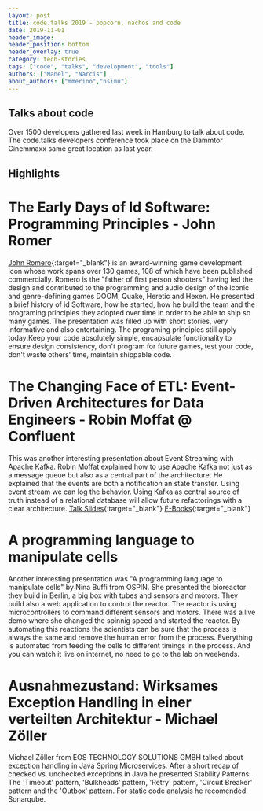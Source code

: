 ```yaml
---
layout: post
title: code.talks 2019 - popcorn, nachos and code
date: 2019-11-01
header_image:
header_position: bottom
header_overlay: true
category: tech-stories
tags: ["code", "talks", "development", "tools"]
authors: ["Manel", "Narcis"]
about_authors: ["mmerino","nsimu"]
---
```

## Talks about code
Over 1500 developers gathered last week in Hamburg to talk about code. The code.talks developers conference took place on the Dammtor Cinemmaxx same great location as last year. 

## Highlights
# The Early Days of Id Software: Programming Principles - John Romer
[John Romero](https://en.wikipedia.org/wiki/John_Romero){:target="_blank"} is an award-winning game development icon whose work spans over 130 games, 108 of which have been published commercially. Romero is the "father of first person shooters" having led the design and contributed to the programming and audio design of the iconic and genre-defining games DOOM, Quake, Heretic and Hexen.
He presented a brief history of id Software, how he started, how he build the team and the programing principles they adopted over time in order to be able to ship so many games. The presentation was filled up with short stories, very informative and also entertaining. The programing principles still apply today:Keep your code absolutely simple, encapsulate functionality to ensure design consistency, don't program for future games, test your code, don't waste others' time, maintain shippable code.  


# The Changing Face of ETL: Event-Driven Architectures for Data Engineers - Robin Moffat @ Confluent
This was another interesting presentation about Event Streaming with Apache Kafka. 
Robin Moffat explained how to use Apache Kafka not just as a message queue but also as a central part of the architecture. He explained that the events are both a notification an state transfer. Using event stream we can log the behavior. Using Kafka as central source of truth instead of a relational database will allow future refactorings with a clear architecture.
[Talk Slides](https://talks.rmoff.net/A4pLsH/the-changing-face-of-etl-event-driven-architectures-for-data-engineers){:target="_blank"}
[E-Books](http://cnfl.io/book-bundle){:target="_blank"}

# A programming language to manipulate cells
Another interesting presentation was "A programming language to manipulate cells" by Nina Buffi from OSPIN.
She presented the bioreactor they build in Berlin, a big box with tubes and sensors and motors. They build also a web application to control the reactor. The reactor is using microcontrollers to command different sensors and motors. There was a live demo where she changed the spinnig speed and started the reactor. By automating this reactions the scientists can be sure that the process is always the same and remove the human error from the process. Everything is automated from feeding the cells to different timings in the process. And you can watch it live on internet, no need to go to the lab on weekends.

# Ausnahmezustand: Wirksames Exception Handling in einer verteilten Architektur - Michael Zöller
Michael Zöller from EOS TECHNOLOGY SOLUTIONS GMBH talked about exception handling in Java Spring Microservices. After a short recap of checked vs. unchecked exceptions in Java he presented Stability Patterns: The 'Timeout' pattern, 'Bulkheads' pattern, 'Retry' pattern, 'Circuit Breaker' pattern and the 'Outbox' pattern. For static code analysis he recomended Sonarqube.

